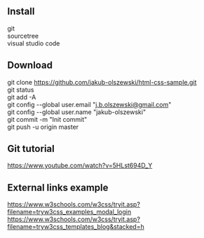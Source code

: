 ## Install

git<br />
sourcetree<br />
visual studio code<br />

## Download

git clone https://github.com/jakub-olszewski/html-css-sample.git<br />
git status <br />
git add -A <br />
git config --global user.email "j.b.olszewski@gmail.com" <br />
git config --global user.name "jakub-olszewski" <br />
git commit -m "Init commit"<br />
git push -u origin master<br />

## Git tutorial 

https://www.youtube.com/watch?v=5HLst694D_Y<br />

## External links example
https://www.w3schools.com/w3css/tryit.asp?filename=tryw3css_examples_modal_login<br />
https://www.w3schools.com/w3css/tryit.asp?filename=tryw3css_templates_blog&stacked=h<br />
